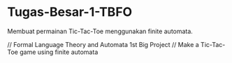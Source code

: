 # Tugas-Besar-1-TBFO
Membuat permainan Tic-Tac-Toe menggunakan finite automata.

// Formal Language Theory and Automata 1st Big Project
// Make a Tic-Tac-Toe game using finite automata
